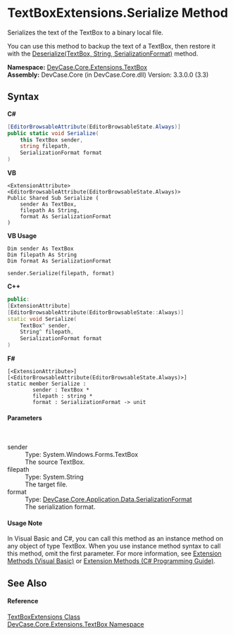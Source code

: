 # TextBoxExtensions.Serialize Method 
 

Serializes the text of the TextBox to a binary local file. 

 You can use this method to backup the text of a TextBox, then restore it with the <a href="M_DevCase_Core_Extensions_TextBox_TextBoxExtensions_Deserialize">Deserialize(TextBox, String, SerializationFormat)</a> method.

**Namespace:**&nbsp;<a href="N_DevCase_Core_Extensions_TextBox">DevCase.Core.Extensions.TextBox</a><br />**Assembly:**&nbsp;DevCase.Core (in DevCase.Core.dll) Version: 3.3.0.0 (3.3)

## Syntax

**C#**<br />
``` C#
[EditorBrowsableAttribute(EditorBrowsableState.Always)]
public static void Serialize(
	this TextBox sender,
	string filepath,
	SerializationFormat format
)
```

**VB**<br />
``` VB
<ExtensionAttribute>
<EditorBrowsableAttribute(EditorBrowsableState.Always)>
Public Shared Sub Serialize ( 
	sender As TextBox,
	filepath As String,
	format As SerializationFormat
)
```

**VB Usage**<br />
``` VB Usage
Dim sender As TextBox
Dim filepath As String
Dim format As SerializationFormat

sender.Serialize(filepath, format)
```

**C++**<br />
``` C++
public:
[ExtensionAttribute]
[EditorBrowsableAttribute(EditorBrowsableState::Always)]
static void Serialize(
	TextBox^ sender, 
	String^ filepath, 
	SerializationFormat format
)
```

**F#**<br />
``` F#
[<ExtensionAttribute>]
[<EditorBrowsableAttribute(EditorBrowsableState.Always)>]
static member Serialize : 
        sender : TextBox * 
        filepath : string * 
        format : SerializationFormat -> unit 

```


#### Parameters
&nbsp;<dl><dt>sender</dt><dd>Type: System.Windows.Forms.TextBox<br />The source TextBox.</dd><dt>filepath</dt><dd>Type: System.String<br />The target file.</dd><dt>format</dt><dd>Type: <a href="T_DevCase_Core_Application_Data_SerializationFormat">DevCase.Core.Application.Data.SerializationFormat</a><br />The serialization format.</dd></dl>

#### Usage Note
In Visual Basic and C#, you can call this method as an instance method on any object of type TextBox. When you use instance method syntax to call this method, omit the first parameter. For more information, see <a href="https://docs.microsoft.com/dotnet/visual-basic/programming-guide/language-features/procedures/extension-methods">Extension Methods (Visual Basic)</a> or <a href="https://docs.microsoft.com/dotnet/csharp/programming-guide/classes-and-structs/extension-methods">Extension Methods (C# Programming Guide)</a>.

## See Also


#### Reference
<a href="T_DevCase_Core_Extensions_TextBox_TextBoxExtensions">TextBoxExtensions Class</a><br /><a href="N_DevCase_Core_Extensions_TextBox">DevCase.Core.Extensions.TextBox Namespace</a><br />